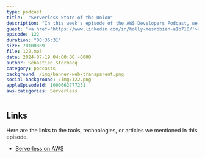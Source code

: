 ```yaml
---
type: podcast
title:  "Serverless State of the Union"
description: "In this week's episode of the AWS Developers Podcast, we delve into the current state of serverless adoption in 2024. We'll address common questions from developers, including the practical uses of serverless, AWS's ongoing investments in this technology, and whether serverless has become the standard for cloud architectures. Whether you're new to serverless or an experienced user with multiple workloads in production, this episode offers valuable insights and updates on serverless technology's trajectory. Join us to learn why serverless is here to stay and how it can benefit your development projects."
guest: "<a href='https://www.linkedin.com/in/holly-mesrobian-a1b710/'>Holly Mesrobian</a>, VP Serverless Compute, AWS, and <a href='https://www.linkedin.com/in/julianrwood/'>Julian Wood</a>, Developer Experience, AWS"
episode: 122
duration: "00:36:31" 
size: 70100869
file: 122.mp3
date: 2024-07-19 04:00:00 +0000
author: Sébastien Stormacq
category: podcasts
background: /img/banner-web-transparent.png
social-background: /img/122.png
appleEpisodeId: 1000662777231
aws-categories: Serverless
---
```



## Links

Here are the links to the tools, technologies, or articles we mentioned in this episode.

- [Serverless on AWS](https://aws.amazon.com/serverless/)